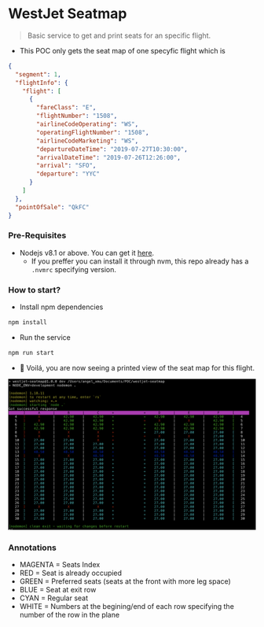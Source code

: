 # WestJet Seatmap

> Basic service to get and print seats for an specific flight.

- This POC only gets the seat map of one specyfic flight which is 
```json
{
  "segment": 1,
  "flightInfo": {
    "flight": [
      {
        "fareClass": "E",
        "flightNumber": "1508",
        "airlineCodeOperating": "WS",
        "operatingFlightNumber": "1508",
        "airlineCodeMarketing": "WS",
        "departureDateTime": "2019-07-27T10:30:00",
        "arrivalDateTime": "2019-07-26T12:26:00",
        "arrival": "SFO",
        "departure": "YYC"
      }
    ]
  },
  "pointOfSale": "QkFC"
}
```

### Pre-Requisites
- Nodejs v8.1 or above. You can get it [here](https://nodejs.org/fa/blog/release/v8.10.0/).
  - If you preffer you can install it through nvm, this repo already has a `.nvmrc` specifying version.

### How to start?

- Install npm dependencies
```bash
npm install
```

- Run the service
```bash
npm run start
```

- 🎉 Voilá, you are now seeing a printed view of the seat map for this flight.


![DEMO](https://github.com/Angel-Mu/westjet-seatmap/blob/develop/demo-result.png)


### Annotations

+ MAGENTA = Seats Index
+ RED = Seat is already occupied
+ GREEN = Preferred seats (seats at the front with more leg space)
+ BLUE = Seat at exit row
+ CYAN = Regular seat
+ WHITE = Numbers at the begining/end of each row specifying the number of the row in the plane
